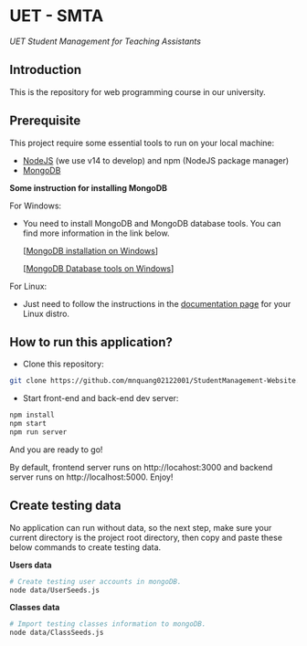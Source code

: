 # UET - SMTA

_UET Student Management for Teaching Assistants_

## Introduction

This is the repository for web programming course in our university.

## Prerequisite

This project require some essential tools to run on your local machine:
- [NodeJS](https://nodejs.org/en/) (we use v14 to develop) and npm (NodeJS package manager)
- [MongoDB](https://www.mongodb.com/)


**Some instruction for installing MongoDB**

For Windows:

- You need to install MongoDB and MongoDB database tools. You can find more information in the link below.

  [[MongoDB installation on Windows](https://docs.mongodb.com/manual/tutorial/install-mongodb-on-windows/)]

  [[MongoDB Database tools on Windows](https://docs.mongodb.com/database-tools/installation/installation-windows/)]

For Linux:

- Just need to follow the instructions in the [documentation page](https://docs.mongodb.com/manual/administration/install-on-linux/) for your Linux distro.

## How to run this application?

- Clone this repository:
``` bash
git clone https://github.com/mnquang02122001/StudentManagement-Website.git
```
- Start front-end and back-end dev server:
``` bash
npm install
npm start
npm run server
```

And you are ready to go!

By default, frontend server runs on http://locahost:3000 and backend server runs on http://localhost:5000.
Enjoy!

## Create testing data

No application can run without data, so the next step, make sure your current directory is the project root directory, then copy and paste these below commands to create testing data.

**Users data**

```bash
# Create testing user accounts in mongoDB.
node data/UserSeeds.js
```

**Classes data**

```bash
# Import testing classes information to mongoDB.
node data/ClassSeeds.js
```
